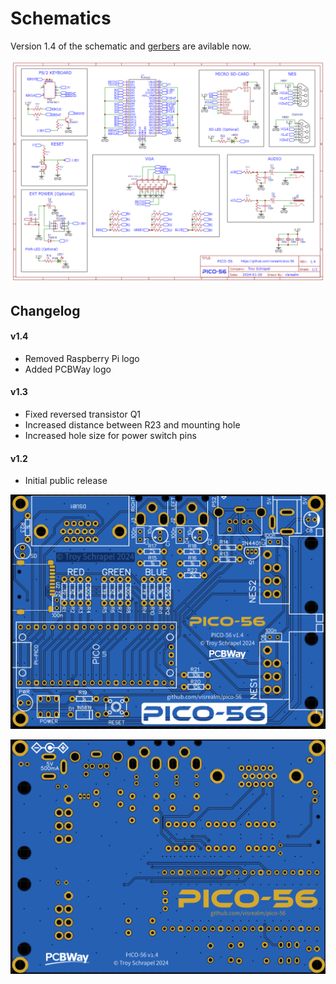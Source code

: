 # Schematics

Version 1.4 of the schematic and [gerbers](Gerber_PCB_Pico56_v1_4.zip) are avilable now. 

![Schematic_Pico56_v1_4.png](/schematics/Schematic_Pico56_v1_4.png)

## Changelog

#### v1.4

* Removed Raspberry Pi logo
* Added PCBWay logo

#### v1.3

* Fixed reversed transistor Q1
* Increased distance between R23 and mounting hole
* Increased hole size for power switch pins

#### v1.2

* Initial public release

![pcb_front_v1_4.png](/img/pcb_front_v1_4.png)

![pcb_back_v1_4.png](/img/pcb_back_v1_4.png)

